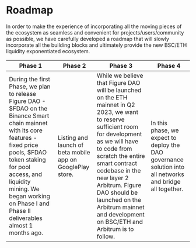 # Roadmap

In order to make the experience of incorporating all the moving pieces of the ecosystem as seamless and convenient for projects/users/community as possible, we have carefully developed a roadmap that will slowly incorporate all the building blocks and ultimately provide the new BSC/ETH liquidity exponentiated ecosystem.

| Phase 1| Phase 2| Phase 3| Phase 4|
|--|--|--|--|
| During the first Phase, we plan to release Figure DAO - $FDAO on the Binance Smart chain mainnet with its core features - fixed price pools, $FDAO token staking for pool access, and liquidity mining. We began working on Phase I and Phase II deliverables almost 1 months ago.| Listing and launch of beta mobile app on GooglePlay store. | While we believe that Figure DAO will be launched on the ETH mainnet in Q2 2023, we want to reserve sufficient room for development as we will have to code from scratch the entire smart contract codebase in the new layer 2 Arbitrum. Figure DAO should be launched on the Arbitrum mainnet and development on BSC/ETH and Arbitrum is to follow.| In this phase, we expect to deploy the DAO governance solution into all networks and bridge all together.

